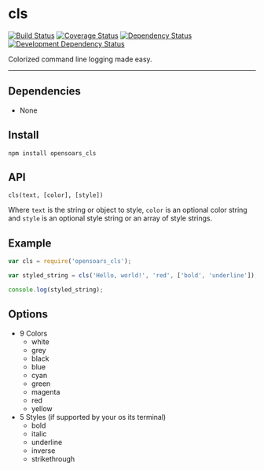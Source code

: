 cls
===

[![Build Status](https://img.shields.io/travis/opensoars/cls.svg?style=flat)](https://travis-ci.org/opensoars/cls)
[![Coverage Status](https://img.shields.io/coveralls/opensoars/cls.svg?style=flat)](https://coveralls.io/r/opensoars/cls)
[![Dependency Status](https://david-dm.org/opensoars/cls.svg?style=flat)](https://david-dm.org/opensoars/cls)
[![Development Dependency Status](https://david-dm.org/opensoars/cls/dev-status.svg?style=flat)](https://david-dm.org/opensoars/cls#info=devDependencies&view=table)


Colorized command line logging made easy.

---

## Dependencies
* None


## Install
`npm install opensoars_cls`


## API
`cls(text, [color], [style])`

Where `text` is the string or object to style, `color` is an optional color string and `style` is an optional style string or an array of style strings.


## Example
```js
var cls = require('opensoars_cls');

var styled_string = cls('Hello, world!', 'red', ['bold', 'underline']);

console.log(styled_string);
```


## Options

* 9 Colors
  * white
  * grey
  * black
  * blue
  * cyan
  * green
  * magenta
  * red
  * yellow
* 5 Styles (if supported by your os its terminal)
  * bold
  * italic
  * underline
  * inverse
  * strikethrough
